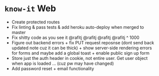 # `know-it` Web 

- Create protected routes
- Fix linting & pass tests & add heroku auto-deploy when merged to master
- Fix shitty code as you see it @rafitj @rafitj @rafitj @rafitj ^ 1000
- Figure out backend errors + fix PUT request reposnse (dont send back updated note cuz it can be thick) + show server-side rendering errors for forms and maybe add a global toast + enable public sign up form
- Store just the auth header in cookie, not entire user. Get user object when app is loaded ... (cuz pw may have changed)
- Add password reset + email functionality

